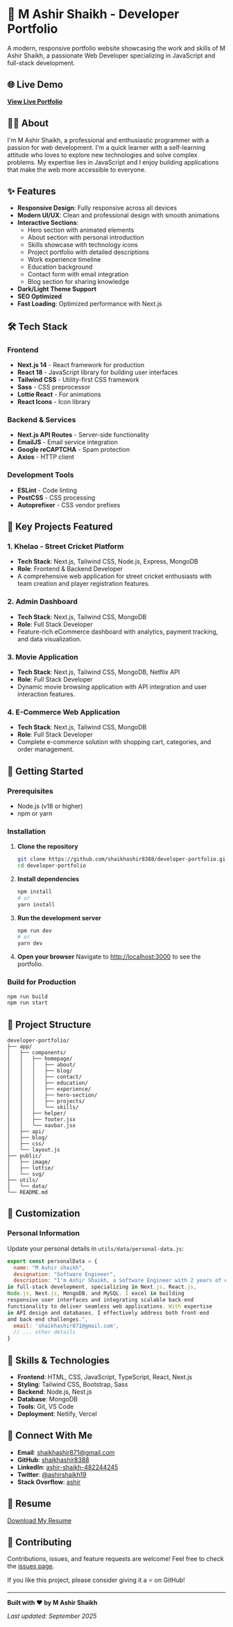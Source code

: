 # 🚀 M Ashir Shaikh - Developer Portfolio

A modern, responsive portfolio website showcasing the work and skills of M Ashir Shaikh, a passionate Web Developer specializing in JavaScript and full-stack development.

## 🌐 Live Demo

**[View Live Portfolio](https://shaikhashir.netlify.app/)**

## 👨‍💻 About

I'm M Ashir Shaikh, a professional and enthusiastic programmer with a passion for web development. I'm a quick learner with a self-learning attitude who loves to explore new technologies and solve complex problems. My expertise lies in JavaScript and I enjoy building applications that make the web more accessible to everyone.

## ✨ Features

- **Responsive Design**: Fully responsive across all devices
- **Modern UI/UX**: Clean and professional design with smooth animations
- **Interactive Sections**:
  - Hero section with animated elements
  - About section with personal introduction
  - Skills showcase with technology icons
  - Project portfolio with detailed descriptions
  - Work experience timeline
  - Education background
  - Contact form with email integration
  - Blog section for sharing knowledge
- **Dark/Light Theme Support**
- **SEO Optimized**
- **Fast Loading**: Optimized performance with Next.js

## 🛠️ Tech Stack

### Frontend
- **Next.js 14** - React framework for production
- **React 18** - JavaScript library for building user interfaces
- **Tailwind CSS** - Utility-first CSS framework
- **Sass** - CSS preprocessor
- **Lottie React** - For animations
- **React Icons** - Icon library

### Backend & Services
- **Next.js API Routes** - Server-side functionality
- **EmailJS** - Email service integration
- **Google reCAPTCHA** - Spam protection
- **Axios** - HTTP client

### Development Tools
- **ESLint** - Code linting
- **PostCSS** - CSS processing
- **Autoprefixer** - CSS vendor prefixes

## 🎯 Key Projects Featured

### 1. Khelao - Street Cricket Platform
- **Tech Stack**: Next.js, Tailwind CSS, Node.js, Express, MongoDB
- **Role**: Frontend & Backend Developer
- A comprehensive web application for street cricket enthusiasts with team creation and player registration features.

### 2. Admin Dashboard
- **Tech Stack**: Next.js, Tailwind CSS, MongoDB
- **Role**: Full Stack Developer
- Feature-rich eCommerce dashboard with analytics, payment tracking, and data visualization.

### 3. Movie Application
- **Tech Stack**: Next.js, Tailwind CSS, MongoDB, Netflix API
- **Role**: Full Stack Developer
- Dynamic movie browsing application with API integration and user interaction features.

### 4. E-Commerce Web Application
- **Tech Stack**: Next.js, Tailwind CSS, MongoDB
- **Role**: Full Stack Developer
- Complete e-commerce solution with shopping cart, categories, and order management.

## 🚀 Getting Started

### Prerequisites
- Node.js (v18 or higher)
- npm or yarn

### Installation

1. **Clone the repository**
   ```bash
   git clone https://github.com/shaikhashir8388/developer-portfolio.git
   cd developer-portfolio
   ```

2. **Install dependencies**
   ```bash
   npm install
   # or
   yarn install
   ```

3. **Run the development server**
   ```bash
   npm run dev
   # or
   yarn dev
   ```

4. **Open your browser**
   Navigate to [http://localhost:3000](http://localhost:3000) to see the portfolio.

### Build for Production

```bash
npm run build
npm run start
```

## 📁 Project Structure

```
developer-portfolio/
├── app/
│   ├── components/
│   │   ├── homepage/
│   │   │   ├── about/
│   │   │   ├── blog/
│   │   │   ├── contact/
│   │   │   ├── education/
│   │   │   ├── experience/
│   │   │   ├── hero-section/
│   │   │   ├── projects/
│   │   │   └── skills/
│   │   ├── helper/
│   │   ├── footer.jsx
│   │   └── navbar.jsx
│   ├── api/
│   ├── blog/
│   ├── css/
│   └── layout.js
├── public/
│   ├── image/
│   ├── lottie/
│   └── svg/
├── utils/
│   └── data/
└── README.md
```

## 🎨 Customization

### Personal Information
Update your personal details in `utils/data/personal-data.js`:
```javascript
export const personalData = {
  name: "M Ashir shaikh",
  designation: "Software Engineer",
  description: "I'm Ashir Shaikh, a Software Engineer with 2 years of experience 
in full-stack development, specializing in Next.js, React.js, 
Node.js, Nest.js, MongoDB, and MySQL. I excel in building 
responsive user interfaces and integrating scalable back-end 
functionality to deliver seamless web applications. With expertise 
in API design and databases, I effectively address both front-end 
and back-end challenges.",
  email: 'shaikhashir871@gmail.com',
  // ... other details
}
```

## 🌟 Skills & Technologies

- **Frontend**: HTML, CSS, JavaScript, TypeScript, React, Next.js
- **Styling**: Tailwind CSS, Bootstrap, Sass
- **Backend**: Node.js, Nest.js
- **Database**: MongoDB
- **Tools**: Git, VS Code
- **Deployment**: Netlify, Vercel

## 📱 Connect With Me

- **Email**: [shaikhashir871@gmail.com](mailto:shaikhashir871@gmail.com)
- **GitHub**: [shaikhashir8388](https://github.com/shaikhashir8388)
- **LinkedIn**: [ashir-shaikh-482244245](https://www.linkedin.com/in/ashir-shaikh-482244245/)
- **Twitter**: [@ashirshaikh19](https://twitter.com/ashirshaikh19)
- **Stack Overflow**: [ashir](https://stackoverflow.com/users/22179679/ashir)

## 📄 Resume

[Download My Resume](https://drive.google.com/file/d/1w-nPOIoqiPrEG-wlEu3QGRYEToW6QrRM/view?usp=drive_link)

## 🤝 Contributing

Contributions, issues, and feature requests are welcome! Feel free to check the [issues page](https://github.com/shaikhashir8388/developer-portfolio/issues).


If you like this project, please consider giving it a ⭐ on GitHub!

---

**Built with ❤️ by M Ashir Shaikh**

*Last updated: September 2025*
